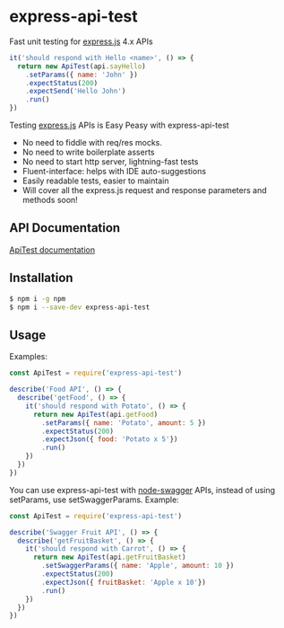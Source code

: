 # express-api-test

Fast unit testing for [express.js](https://expressjs.com) 4.x APIs

```javascript
it('should respond with Hello <name>', () => {
  return new ApiTest(api.sayHello)
    .setParams({ name: 'John' })
    .expectStatus(200)
    .expectSend('Hello John')
    .run()
})
```

Testing [express.js](https://expressjs.com) APIs is Easy Peasy with express-api-test
* No need to fiddle with req/res mocks.
* No need to write boilerplate asserts
* No need to start http server, lightning-fast tests
* Fluent-interface: helps with IDE auto-suggestions
* Easily readable tests, easier to maintain
* Will cover all the express.js request and response parameters and methods soon!

## API Documentation

[ApiTest documentation](https://github.com/abitwise/express-api-test/tree/master/docs/API.md)

## Installation

```bash
$ npm i -g npm
$ npm i --save-dev express-api-test
```

## Usage

Examples:

```javascript
const ApiTest = require('express-api-test')

describe('Food API', () => {
  describe('getFood', () => {
    it('should respond with Potato', () => {
      return new ApiTest(api.getFood)
        .setParams({ name: 'Potato', amount: 5 })
        .expectStatus(200)
        .expectJson({ food: 'Potato x 5'})
        .run()
    })
  })
})
```

You can use express-api-test with [node-swagger](https://github.com/swagger-api/swagger-node) APIs, instead of using setParams, use setSwaggerParams.
Example:

```javascript
const ApiTest = require('express-api-test')

describe('Swagger Fruit API', () => {
  describe('getFruitBasket', () => {
    it('should respond with Carrot', () => {
      return new ApiTest(api.getFruitBasket)
        .setSwaggerParams({ name: 'Apple', amount: 10 })
        .expectStatus(200)
        .expectJson({ fruitBasket: 'Apple x 10'})
        .run()
    })
  })
})
```
